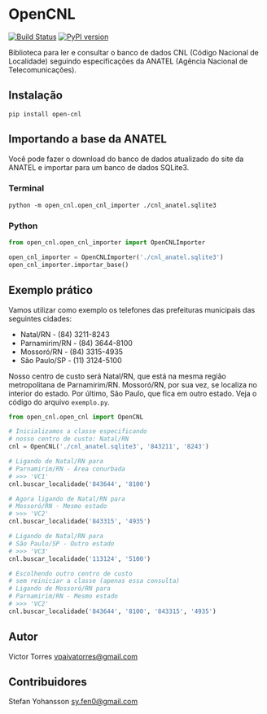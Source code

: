 # OpenCNL

[![Build Status](https://travis-ci.org/EvoluxBR/open-cnl.svg?branch=master)](https://travis-ci.org/EvoluxBR/open-cnl)
[![PyPI version](https://badge.fury.io/py/open-cnl.svg)](https://badge.fury.io/py/open-cnl)

Biblioteca para ler e consultar o banco de dados CNL (Código Nacional de Localidade) seguindo especificações da ANATEL (Agência Nacional de Telecomunicações).

## Instalação

```shell
pip install open-cnl
```

## Importando a base da ANATEL

Você pode fazer o download do banco de dados atualizado do site da ANATEL
e importar para um banco de dados SQLite3.

### Terminal

```shell
python -m open_cnl.open_cnl_importer ./cnl_anatel.sqlite3
```

### Python

```python
from open_cnl.open_cnl_importer import OpenCNLImporter

open_cnl_importer = OpenCNLImporter('./cnl_anatel.sqlite3')
open_cnl_importer.importar_base()
```

## Exemplo prático

Vamos utilizar como exemplo os telefones das prefeituras municipais das
seguintes cidades:

- Natal/RN - (84) 3211-8243
- Parnamirim/RN - (84) 3644-8100
- Mossoró/RN - (84) 3315-4935
- São Paulo/SP - (11) 3124-5100

Nosso centro de custo será Natal/RN, que está na mesma região metropolitana de
Parnamirim/RN. Mossoró/RN, por sua vez, se localiza no interior do estado. Por
último, São Paulo, que fica em outro estado. Veja o código do arquivo
`exemplo.py`.

```python
from open_cnl.open_cnl import OpenCNL

# Inicializamos a classe especificando
# nosso centro de custo: Natal/RN
cnl = OpenCNL('./cnl_anatel.sqlite3', '843211', '8243')

# Ligando de Natal/RN para
# Parnamirim/RN - Área conurbada
# >>> 'VC1'
cnl.buscar_localidade('843644', '8100')

# Agora ligando de Natal/RN para
# Mossoró/RN - Mesmo estado
# >>> 'VC2'
cnl.buscar_localidade('843315', '4935')

# Ligando de Natal/RN para
# São Paulo/SP - Outro estado
# >>> 'VC3'
cnl.buscar_localidade('113124', '5100')

# Escolhendo outro centro de custo
# sem reiniciar a classe (apenas essa consulta)
# Ligando de Mossoró/RN para
# Parnamirim/RN - Mesmo estado
# >>> 'VC2'
cnl.buscar_localidade('843644', '8100', '843315', '4935')
```

## Autor

Victor Torres <vpaivatorres@gmail.com>

## Contribuidores

Stefan Yohansson <sy.fen0@gmail.com>
